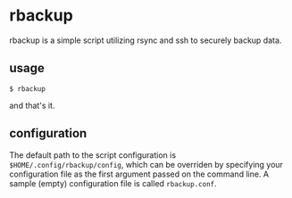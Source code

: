 # rbackup

rbackup is a simple script utilizing rsync and ssh to securely backup data.

## usage

	$ rbackup

and that's it.

## configuration

The default path to the script configuration is `$HOME/.config/rbackup/config`, which can be overriden by specifying your configuration file as the first argument passed on the command line. A sample (empty) configuration file is called `rbackup.conf`.
